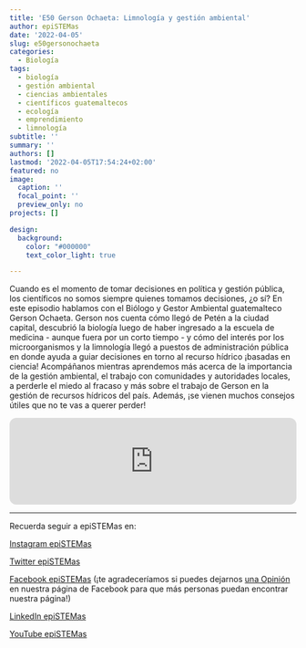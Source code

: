 ```yaml
---
title: 'E50 Gerson Ochaeta: Limnología y gestión ambiental'
author: epiSTEMas
date: '2022-04-05'
slug: e50gersonochaeta
categories:
  - Biología
tags:
  - biología
  - gestión ambiental
  - ciencias ambientales
  - científicos guatemaltecos
  - ecología
  - emprendimiento
  - limnología
subtitle: ''
summary: ''
authors: []
lastmod: '2022-04-05T17:54:24+02:00'
featured: no
image:
  caption: ''
  focal_point: ''
  preview_only: no
projects: []

design:
  background:
    color: "#000000"
    text_color_light: true

---
```


Cuando es el momento de tomar decisiones en política y gestión pública, los científicos no somos siempre quienes tomamos decisiones, ¿o sí? En este episodio hablamos con el Biólogo y Gestor Ambiental guatemalteco Gerson Ochaeta. Gerson nos cuenta cómo llegó de Petén a la ciudad capital, descubrió la biología luego de haber ingresado a la escuela de medicina - aunque fuera por un corto tiempo - y cómo del interés por los microorganismos y la limnología llegó a puestos de administración pública en donde ayuda a guiar decisiones en torno al recurso hídrico ¡basadas en ciencia! Acompáñanos mientras aprendemos más acerca de la importancia de la gestión ambiental, el trabajo con comunidades y autoridades locales, a perderle el miedo al fracaso y más sobre el trabajo de Gerson en la gestión de recursos hídricos del país. Además, ¡se vienen muchos consejos útiles que no te vas a querer perder!

<iframe style="border-radius:12px" src="https://open.spotify.com/embed/episode/62ed2ZPYO4vvBuwQSZJyYh?utm_source=generator&theme=0" width="100%" height="152" frameBorder="0" allowfullscreen="" allow="autoplay; clipboard-write; encrypted-media; fullscreen; picture-in-picture" loading="lazy"></iframe>

- - - - -

Recuerda seguir a epiSTEMas en:

[Instagram epiSTEMas](https://www.instagram.com/epistemas/)  

[Twitter epiSTEMas](https://twitter.com/epiSTEMas_Pod)

[Facebook epiSTEMas](https://www.facebook.com/epiSTEMasPod) (¡te agradeceríamos si puedes dejarnos [una Opinión](https://www.facebook.com/epiSTEMasPod/reviews/) en nuestra página de Facebook para que más personas puedan encontrar nuestra página!)

[LinkedIn epiSTEMas](https://www.linkedin.com/company/epistemas-podcast/)

[YouTube epiSTEMas](https://www.youtube.com/@epistemaspodcast)